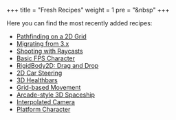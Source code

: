 +++
title = "Fresh Recipes"
weight = 1
pre = "<i class='fas fa-newspaper fa-fw'></i>&nbsp"
+++

Here you can find the most recently added recipes:

* [Pathfinding on a 2D Grid](/godot_recipes/4.x/basics/grid_pathfinding/)
* [Migrating from 3.x](/godot_recipes/4.x/basics/migrating/)
* [Shooting with Raycasts](/godot_recipes/4.x/3d/shooting_raycasts/)
* [Basic FPS Character](/godot_recipes/4.x/3d/basic_fps/)
* [RigidBody2D: Drag and Drop](/godot_recipes/4.x/physics/rigidbody_drag_drop/)
* [2D Car Steering](/godot_recipes/4.x/2d/car_steering/)
* [3D Healthbars](/godot_recipes/4.x/3d/healthbars/)
* [Grid-based Movement](/godot_recipes/4.x/2d/grid_movement)
* [Arcade-style 3D Spaceship](/godot_recipes/4.x/3d/spaceship)
* [Interpolated Camera](/godot_recipes/4.x/3d/interpolated_camera/)
* [Platform Character](/godot_recipes/4.x/2d/platform_character/)
